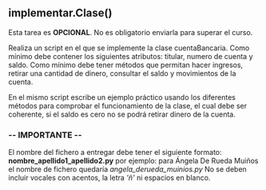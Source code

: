 ## implementar.Clase()

Esta tarea es **OPCIONAL**. No es obligatorio enviarla para superar el curso.

Realiza un script en el que se implemente la clase cuentaBancaria. Como mínimo debe contener los siguientes atributos: titular, numero de cuenta y saldo. Como mínimo debe tener métodos que permitan hacer ingresos, retirar una cantidad de dinero, consultar el saldo y movimientos de la cuenta.

En el mismo script escribe un ejemplo práctico usando los diferentes métodos para comprobar el funcionamiento de la clase, el cual debe ser coherente, si el saldo es cero no se podrá retirar dinero de la cuenta.

### -- IMPORTANTE --

El nombre del fichero a entregar debe tener el siguiente formato:
**nombre_apellido1_apellido2.py** por ejemplo:
para Ángela De Rueda Muiños el nombre de fichero quedaría *angela_derueda_muinios.py*
No se deben incluir vocales con acentos, la letra *'ñ'* ni espacios en blanco.